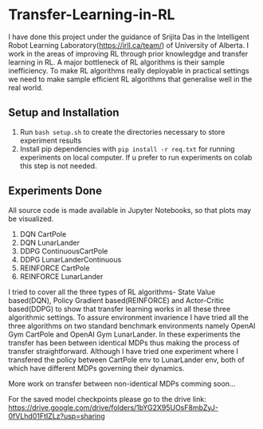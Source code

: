 # Transfer-Learning-in-RL
I have done this project under the guidance of Srijita Das in the Intelligent Robot Learning Laboratory(https://irll.ca/team/) of University of Alberta. I work in the areas of improving RL through prior knowlegdge and transfer learning in RL. A major bottleneck of RL algorithms is their sample inefficiency. To make RL algorithms really deployable in practical settings we need to make sample efficient RL algorithms that generalise well in the real world.

## Setup and Installation
1. Run `bash setup.sh` to create the directories necessary to store experiment results
2. Install pip dependencies with `pip install -r req.txt` for running experiments on local computer. If u prefer to run experiments on colab this step is not needed.

## Experiments Done
All source code is made available in Jupyter Notebooks, so that plots may be visualized.<br> 
1. DQN CartPole 
2. DQN LunarLander 
3. DDPG ContinuousCartPole 
4. DDPG LunarLanderContinuous 
5. REINFORCE CartPole
6. REINFORCE LunarLander 

I tried to cover all the three types of RL algorithms- State Value based(DQN), Policy Gradient based(REINFORCE) and Actor-Critic based(DDPG) to show that transfer learning works in all these three algorithmic settings. To assure environment invarience I have tried all the three algorithms on two standard benchmark environments namely OpenAI Gym CartPole and OpenAI Gym LunarLander. In these experiments the transfer has been between identical MDPs thus making the process of transfer straightforward. Although I have tried one experiment where I transfered the policy between CartPole env to LunarLander env, both of which have different MDPs governing their dynamics. 

More work on transfer between non-identical MDPs comming soon...

For the saved model checkpoints please go to the drive link: https://drive.google.com/drive/folders/1bYG2X95UOsF8mbZyJ-0fVLhd01FtIZLz?usp=sharing
